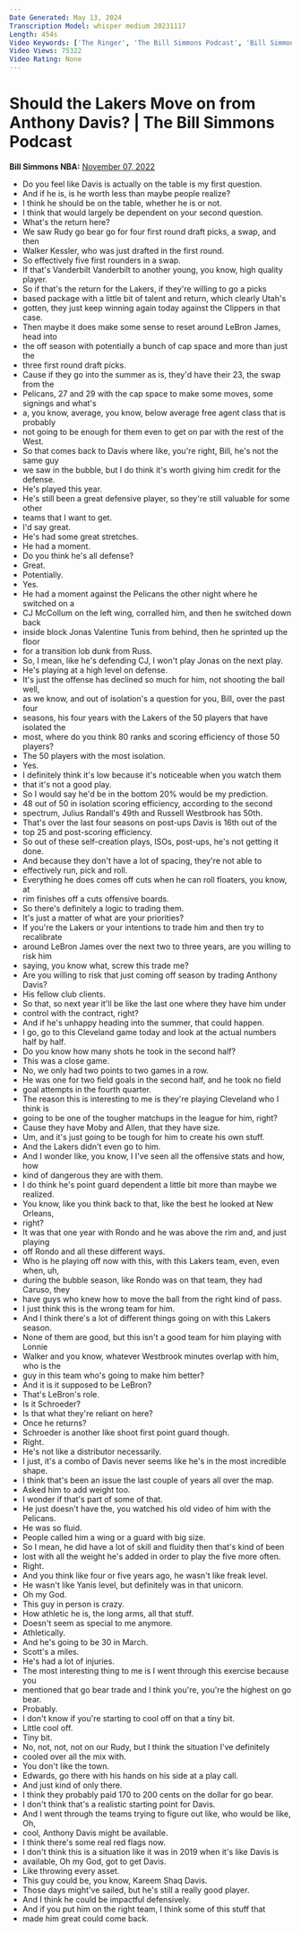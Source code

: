 ```yaml
---
Date Generated: May 13, 2024
Transcription Model: whisper medium 20231117
Length: 454s
Video Keywords: ['The Ringer', 'The Bill Simmons Podcast', 'Bill Simmons Show', 'NBA Podcast', 'NBA Show', 'Basketball Podcast', 'Basketball Show', 'Bill Simmons', 'Anthony Davis', 'Los Angeles Lakers', 'Lakers Basketball', 'LeBron James', 'The Ringer Basketball Show', 'The Ringer Basketball']
Video Views: 75322
Video Rating: None
---
```


# Should the Lakers Move on from Anthony Davis? | The Bill Simmons Podcast
**Bill Simmons NBA:** [November 07, 2022](https://www.youtube.com/watch?v=meU8KxVGV1o)
*  Do you feel like Davis is actually on the table is my first question.
*  And if he is, is he worth less than maybe people realize?
*  I think he should be on the table, whether he is or not.
*  I think that would largely be dependent on your second question.
*  What's the return here?
*  We saw Rudy go bear go for four first round draft picks, a swap, and then
*  Walker Kessler, who was just drafted in the first round.
*  So effectively five first rounders in a swap.
*  If that's Vanderbilt Vanderbilt to another young, you know, high quality player.
*  So if that's the return for the Lakers, if they're willing to go a picks
*  based package with a little bit of talent and return, which clearly Utah's
*  gotten, they just keep winning again today against the Clippers in that case.
*  Then maybe it does make some sense to reset around LeBron James, head into
*  the off season with potentially a bunch of cap space and more than just the
*  three first round draft picks.
*  Cause if they go into the summer as is, they'd have their 23, the swap from the
*  Pelicans, 27 and 29 with the cap space to make some moves, some signings and what's
*  a, you know, average, you know, below average free agent class that is probably
*  not going to be enough for them even to get on par with the rest of the West.
*  So that comes back to Davis where like, you're right, Bill, he's not the same guy
*  we saw in the bubble, but I do think it's worth giving him credit for the defense.
*  He's played this year.
*  He's still been a great defensive player, so they're still valuable for some other
*  teams that I want to get.
*  I'd say great.
*  He's had some great stretches.
*  He had a moment.
*  Do you think he's all defense?
*  Great.
*  Potentially.
*  Yes.
*  He had a moment against the Pelicans the other night where he switched on a
*  CJ McCollum on the left wing, corralled him, and then he switched down back
*  inside block Jonas Valentine Tunis from behind, then he sprinted up the floor
*  for a transition lob dunk from Russ.
*  So, I mean, like he's defending CJ, I won't play Jonas on the next play.
*  He's playing at a high level on defense.
*  It's just the offense has declined so much for him, not shooting the ball well,
*  as we know, and out of isolation's a question for you, Bill, over the past four
*  seasons, his four years with the Lakers of the 50 players that have isolated the
*  most, where do you think 80 ranks and scoring efficiency of those 50 players?
*  The 50 players with the most isolation.
*  Yes.
*  I definitely think it's low because it's noticeable when you watch them
*  that it's not a good play.
*  So I would say he'd be in the bottom 20% would be my prediction.
*  48 out of 50 in isolation scoring efficiency, according to the second
*  spectrum, Julius Randall's 49th and Russell Westbrook has 50th.
*  That's over the last four seasons on post-ups Davis is 16th out of the
*  top 25 and post-scoring efficiency.
*  So out of these self-creation plays, ISOs, post-ups, he's not getting it done.
*  And because they don't have a lot of spacing, they're not able to
*  effectively run, pick and roll.
*  Everything he does comes off cuts when he can roll floaters, you know, at
*  rim finishes off a cuts offensive boards.
*  So there's definitely a logic to trading them.
*  It's just a matter of what are your priorities?
*  If you're the Lakers or your intentions to trade him and then try to recalibrate
*  around LeBron James over the next two to three years, are you willing to risk him
*  saying, you know what, screw this trade me?
*  Are you willing to risk that just coming off season by trading Anthony Davis?
*  His fellow club clients.
*  So that, so next year it'll be like the last one where they have him under
*  control with the contract, right?
*  And if he's unhappy heading into the summer, that could happen.
*  I go, go to this Cleveland game today and look at the actual numbers half by half.
*  Do you know how many shots he took in the second half?
*  This was a close game.
*  No, we only had two points to two games in a row.
*  He was one for two field goals in the second half, and he took no field
*  goal attempts in the fourth quarter.
*  The reason this is interesting to me is they're playing Cleveland who I think is
*  going to be one of the tougher matchups in the league for him, right?
*  Cause they have Moby and Allen, that they have size.
*  Um, and it's just going to be tough for him to create his own stuff.
*  And the Lakers didn't even go to him.
*  And I wonder like, you know, I I've seen all the offensive stats and how, how
*  kind of dangerous they are with them.
*  I do think he's point guard dependent a little bit more than maybe we realized.
*  You know, like you think back to that, like the best he looked at New Orleans,
*  right?
*  It was that one year with Rondo and he was above the rim and, and just playing
*  off Rondo and all these different ways.
*  Who is he playing off now with this, with this Lakers team, even, even when, uh,
*  during the bubble season, like Rondo was on that team, they had Caruso, they
*  have guys who knew how to move the ball from the right kind of pass.
*  I just think this is the wrong team for him.
*  And I think there's a lot of different things going on with this Lakers season.
*  None of them are good, but this isn't a good team for him playing with Lonnie
*  Walker and you know, whatever Westbrook minutes overlap with him, who is the
*  guy in this team who's going to make him better?
*  And it is it supposed to be LeBron?
*  That's LeBron's role.
*  Is it Schroeder?
*  Is that what they're reliant on here?
*  Once he returns?
*  Schroeder is another like shoot first point guard though.
*  Right.
*  He's not like a distributor necessarily.
*  I just, it's a combo of Davis never seems like he's in the most incredible shape.
*  I think that's been an issue the last couple of years all over the map.
*  Asked him to add weight too.
*  I wonder if that's part of some of that.
*  He just doesn't have the, you watched his old video of him with the Pelicans.
*  He was so fluid.
*  People called him a wing or a guard with big size.
*  So I mean, he did have a lot of skill and fluidity then that's kind of been
*  lost with all the weight he's added in order to play the five more often.
*  Right.
*  And you think like four or five years ago, he wasn't like freak level.
*  He wasn't like Yanis level, but definitely was in that unicorn.
*  Oh my God.
*  This guy in person is crazy.
*  How athletic he is, the long arms, all that stuff.
*  Doesn't seem as special to me anymore.
*  Athletically.
*  And he's going to be 30 in March.
*  Scott's a miles.
*  He's had a lot of injuries.
*  The most interesting thing to me is I went through this exercise because you
*  mentioned that go bear trade and I think you're, you're the highest on go bear.
*  Probably.
*  I don't know if you're starting to cool off on that a tiny bit.
*  Little cool off.
*  Tiny bit.
*  No, not, not, not on our Rudy, but I think the situation I've definitely
*  cooled over all the mix with.
*  You don't like the town.
*  Edwards, go there with his hands on his side at a play call.
*  And just kind of only there.
*  I think they probably paid 170 to 200 cents on the dollar for go bear.
*  I don't think that's a realistic starting point for Davis.
*  And I went through the teams trying to figure out like, who would be like, Oh,
*  cool, Anthony Davis might be available.
*  I think there's some real red flags now.
*  I don't think this is a situation like it was in 2019 when it's like Davis is
*  available, Oh my God, got to get Davis.
*  Like throwing every asset.
*  This guy could be, you know, Kareem Shaq Davis.
*  Those days might've sailed, but he's still a really good player.
*  And I think he could be impactful defensively.
*  And if you put him on the right team, I think some of this stuff that
*  made him great could come back.
